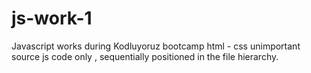 # js-work-1

Javascript works during Kodluyoruz bootcamp
html - css unimportant source js code only , sequentially positioned in the file hierarchy.


